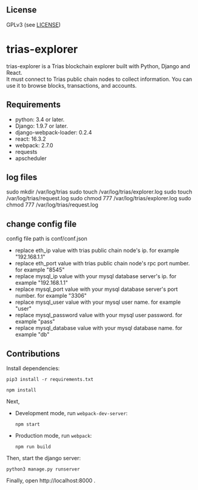 ## License
GPLv3 (see [LICENSE](https://github.com/trias-lab/trias-explorer/blob/master/LICENSE))

# trias-explorer
trias-explorer is a Trias blockchain explorer built with Python, Django and React.    
It must connect to Trias public chain nodes to collect information. You can use it to browse blocks, transactions, and accounts.

## Requirements
 - python: 3.4 or later.
 - Django: 1.9.7 or later.
 - django-webpack-loader: 0.2.4
 - react: 16.3.2
 - webpack: 2.7.0
 - requests
 - apscheduler

## log files
sudo mkdir /var/log/trias
sudo touch /var/log/trias/explorer.log
sudo touch /var/log/trias/request.log
sudo chmod 777 /var/log/trias/explorer.log
sudo chmod 777 /var/log/trias/request.log

## change config file
config file path is conf/conf.json
 - replace eth_ip value with trias public chain node's ip. for example "192.168.1.1"
 - replace eth_port value with trias public chain node's rpc port number. for example "8545"
 - replace mysql_ip value with your mysql database server's ip. for example "192.168.1.1"
 - replace mysql_port value with your mysql database server's port number. for example "3306"
 - replace mysql_user value with your mysql user name. for example "user"
 - replace mysql_password value with your mysql user password. for example "pass"
 - replace mysql_database value with your mysql database name. for example "db"

## Contributions
Install dependencies: 

```
pip3 install -r requirements.txt
```
```
npm install
```

Next,
- Development mode, run `webpack-dev-server`: 
  
  `npm start`
  
- Production mode, run `webpack`: 
  
  `npm run build`

Then, start the django server: 

`python3 manage.py runserver`

Finally, open http://localhost:8000 .
